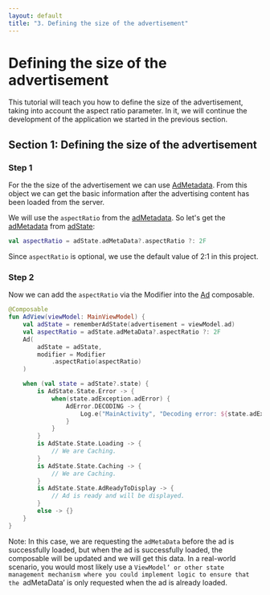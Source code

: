 ```yaml
---
layout: default
title: "3. Defining the size of the advertisement"
---
```


# Defining the size of the advertisement
This tutorial will teach you how to define the size of the advertisement, taking into account the aspect ratio parameter. 
In it, we will continue the development of the application we started in the previous section.

## Section 1: Defining the size of the advertisement

### Step 1
For the the size of the advertisement we can use [AdMetadata](https://vm-mobile-sdk.github.io/nextgen-adsdk-android-release/4.5.0/sdk_core/com.adition.sdk_core.internal.model/-ad-meta-data/index.html). 
From this object we can get the basic information after the advertising content has been loaded from the server.

We will use the `aspectRatio` from the [adMetadata](https://vm-mobile-sdk.github.io/nextgen-adsdk-android-release/4.5.0/sdk_core/com.adition.sdk_core.internal.model/-ad-meta-data/index.html). 
So let's get the [adMetadata](https://vm-mobile-sdk.github.io/nextgen-adsdk-android-release/4.5.0/sdk_core/com.adition.sdk_core.internal.model/-ad-meta-data/index.html) from [adState](https://vm-mobile-sdk.github.io/nextgen-adsdk-android-release/4.5.0/sdk_presentation_compose/com.adition.sdk_presentation_compose/-ad-state/index.html):
```kotlin 
val aspectRatio = adState.adMetaData?.aspectRatio ?: 2F
```
Since `aspectRatio` is optional, we use the default value of 2:1 in this project.

### Step 2
Now we can add the `aspectRatio` via the Modifier into the [Ad](https://vm-mobile-sdk.github.io/nextgen-adsdk-android-release/4.5.0/sdk_presentation_compose/com.adition.sdk_presentation_compose/-ad.html) composable.
```kotlin 
@Composable
fun AdView(viewModel: MainViewModel) {
    val adState = rememberAdState(advertisement = viewModel.ad)
    val aspectRatio = adState.adMetaData?.aspectRatio ?: 2F
    Ad(
        adState = adState,
        modifier = Modifier
            .aspectRatio(aspectRatio)
    )

    when (val state = adState?.state) {
        is AdState.State.Error -> {
            when(state.adException.adError) {
                AdError.DECODING -> {
                    Log.e("MainActivity", "Decoding error: ${state.adException.exception}")
                }
            }
        }
        is AdState.State.Loading -> {
            // We are Caching.
        }
        is AdState.State.Caching -> {
            // We are Caching.
        }
        is AdState.State.AdReadyToDisplay -> {
            // Ad is ready and will be displayed.
        }
        else -> {}
    }
}
```
Note:
In this case, we are requesting the `adMetaData` before the ad is successfully loaded, but when the ad is successfully loaded, the composable will be updated and we will get this data.
In a real-world scenario, you would most likely use a `ViewModel‘ or other state management mechanism where you could implement logic to ensure that the `adMetaData’ is only requested when the ad is already loaded.